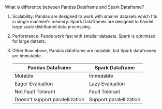 What is difference between Pandas Dataframe and Spark Dataframe?
1. Scalability:
   Pandas are designed to work with smaller datasets which fits in single machine's memory.
   Spark Dataframes are designed to handel large scale distributed data processing.
2. Performance:
   Pands work fast with smaller datasets.
   Spark is optimised for large datsets.
3. Other than above, Pandas dataframe are mutable, but Spark dataframes are immutable.

    | Pandas Dataframe     | Spark Dataframe|
    | -------------        | -------------  |
    | Mutable              | Immutable|
    | Eager Evaluation     | Lazy Evaluation|
    | Not Fault Tolerant   | Fault Tolerant |
    | Doesn't support paralellization   | Support paralellization |

    
